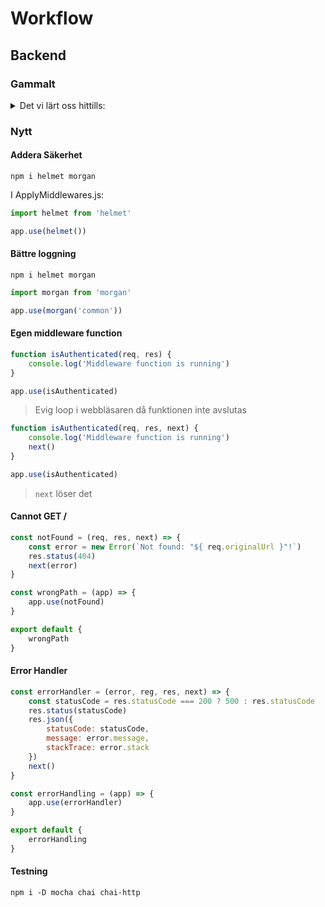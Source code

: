 # Workflow

## Backend

### Gammalt

<details>

<summary>Det vi lärt oss hittills:</summary>

Skapa en ny projektmapp, skriv följande i den:

```shell
npm init --yes
npm i express dotenv cors
npm i -D nodemon
```

Editera `package.json`, exempel:

```json
{
  "name": "backend",
  "version": "1.0.0",
  "description": "",
  "main": "src/server.js",
  "type": "module",
  "scripts": {
    "test": "echo \"Error: no test specified\" && exit 1"
  },
  "keywords": [
    "RestAPI",
    "Express"
  ],
  "author": "",
  "license": "ISC",
  "dependencies": {
    "cors": "^2.8.5",
    "dotenv": "^16.0.0",
    "express": "^4.17.3"
  },
  "devDependencies": {
    "nodemon": "^2.0.15"
  }
}
```

> Se till att ha med `type`

Skapa `server.js` med innehållet:

```javascript
import express from 'express'
import dotenv from 'dotenv'
import cors from 'cors'

dotenv.config()
const port = process.env.PORT || 8080

// Config stuff
const allowedRequestOrigins = '*'
const allowedRequestMethods = ['GET', 'POST', 'PUT', 'DELETE']

const cors_options = {
    origin: allowedRequestOrigins,
    methods: allowedRequestMethods
}

const app = express()
app.use(cors(cors_options))

app.get('/', (req, res) => {
    res.send('Välkommen till mitt API!')
})

app.listen(port, () => {
    console.log('Server running on port http://localhost:3001')
})
```

#### Nodemon

Start servern med:

- `npx nodemon src/server.js`

#### Dotenv

Skapa filen `.env`:

```dotenv
PORT=3001
```

**OBS! Lägg till `.env` i `.gitignore`**

Skapa filen `.env_templete` med samma variabler men tomma värden:

```dotenv
# create a new file .env
# transfer your information to that file
PORT="ENTER YOUR PREFERRED PORT HERE"
```

</details>

### Nytt

#### Addera Säkerhet

```shell
npm i helmet morgan
```

I ApplyMiddlewares.js:

```javascript
import helmet from 'helmet'

app.use(helmet())
```

#### Bättre loggning

```shell
npm i helmet morgan
```

```javascript
import morgan from 'morgan'

app.use(morgan('common'))
```

#### Egen middleware function

```javascript
function isAuthenticated(req, res) {
    console.log('Middleware function is running')
}

app.use(isAuthenticated)
```

> Evig loop i webbläsaren då funktionen inte avslutas

```javascript
function isAuthenticated(req, res, next) {
    console.log('Middleware function is running')
    next()
}

app.use(isAuthenticated)
```

> `next` löser det

#### Cannot GET /

```javascript
const notFound = (req, res, next) => {
    const error = new Error(`Not found: "${ req.originalUrl }"!`)
    res.status(404)
    next(error)
}

const wrongPath = (app) => {
    app.use(notFound)
}

export default {
    wrongPath
}
```

#### Error Handler

```javascript
const errorHandler = (error, reg, res, next) => {
    const statusCode = res.statusCode === 200 ? 500 : res.statusCode
    res.status(statusCode)
    res.json({
        statusCode: statusCode,
        message: error.message,
        stackTrace: error.stack
    })
    next()
}

const errorHandling = (app) => {
    app.use(errorHandler)
}

export default {
    errorHandling
}
```

#### Testning

```shell
npm i -D mocha chai chai-http
```


